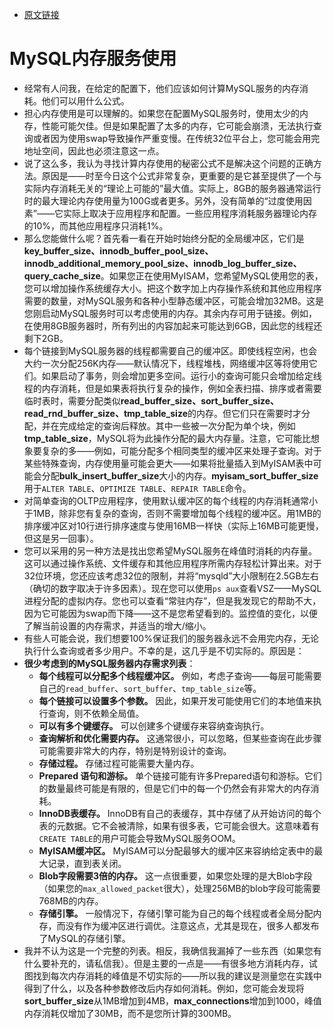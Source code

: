 - [原文链接](https://www.percona.com/blog/2006/05/17/mysql-server-memory-usage/)


# MySQL内存服务使用
- 经常有人问我，在给定的配置下，他们应该如何计算MySQL服务的内存消耗。他们可以用什么公式。
- 担心内存使用是可以理解的。如果您在配置MySQL服务时，使用太少的内存，性能可能欠佳。但是如果配置了太多的内存，它可能会崩溃，无法执行查询或者因为使用swap导致操作严重变慢。在传统32位平台上，您可能会用完地址空间，因此也必须注意这一点。
- 说了这么多，我认为寻找计算内存使用的秘密公式不是解决这个问题的正确方法。原因是——时至今日这个公式非常复杂，更重要的是它甚至提供了一个与实际内存消耗无关的“理论上可能的”最大值。实际上，8GB的服务器通常运行时的最大理论内存使用量为100G或者更多。另外，没有简单的“过度使用因素”——它实际上取决于应用程序和配置。一些应用程序消耗服务器理论内存的10%，而其他应用程序只消耗1%。
- 那么您能做什么呢？首先看一看在开始时始终分配的全局缓冲区，它们是**key_buffer_size、innodb_buffer_pool_size、innodb_additional_memory_pool_size、innodb_log_buffer_size、query_cache_size**。如果您正在使用MyISAM，您希望MySQL使用您的表，您可以增加操作系统缓存大小。把这个数字加上内存操作系统和其他应用程序需要的数量，对MySQL服务和各种小型静态缓冲区，可能会增加32MB。这是您刚启动MySQL服务时可以考虑使用的内存。其余内存可用于链接。例如，在使用8GB服务器时，所有列出的内容加起来可能达到6GB，因此您的线程还剩下2GB。
- 每个链接到MySQL服务器的线程都需要自己的缓冲区。即使线程空闲，也会大约一次分配256K内存——默认情况下，线程堆栈，网络缓冲区等将使用它们。如果启动了事务，则会增加更多空间。运行小的查询可能只会增加给定线程的内存消耗，但是如果表将执行复杂的操作，例如全表扫描、排序或者需要临时表时，需要分配类似**read_buffer_size、sort_buffer_size、read_rnd_buffer_size、tmp_table_size**的内存。但它们只在需要时才分配，并在完成给定的查询后释放。其中一些被一次分配为单个块，例如**tmp_table_size**，MySQL将为此操作分配的最大内存量。注意，它可能比想象要复杂的多——例如，可能分配多个相同类型的缓冲区来处理子查询。对于某些特殊查询，内存使用量可能会更大——如果将批量插入到MyISAM表中可能会分配**bulk_insert_buffer_size**大小的内存。**myisam_sort_buffer_size**用于`ALTER TABLE`、`OPTIMIZE TABLE`、`REPAIR TABLE`命令。
- 对简单查询的OLTP应用程序，使用默认缓冲区的每个线程的内存消耗通常小于1MB，除非您有复杂的查询，否则不需要增加每个线程的缓冲区。用1MB的排序缓冲区对10行进行排序速度与使用16MB一样快（实际上16MB可能更慢，但这是另一回事）。
- 您可以采用的另一种方法是找出您希望MySQL服务在峰值时消耗的内存量。这可以通过操作系统、文件缓存和其他应用程序所需内存轻松计算出来。对于32位环境，您还应该考虑32位的限制，并将“mysqld”大小限制在2.5GB左右（确切的数字取决于许多因素）。现在您可以使用`ps aux`查看VSZ——MySQL进程分配的虚拟内存。您也可以查看“常驻内存”，但是我发现它的帮助不大，因为它可能因为swap而下降——这不是您希望看到的。监控值的变化，以便了解当前设置的内存需求，并适当的增大/缩小。
- 有些人可能会说，我们想要100%保证我们的服务器永远不会用完内存，无论执行什么查询或者多少用户。不幸的是，这几乎是不切实际的。原因是：
- **很少考虑到的MySQL服务器内存需求列表**：
	- **每个线程可以分配多个线程缓冲区。** 例如，考虑子查询——每层可能需要自己的`read_buffer`、`sort_buffer`、`tmp_table_size`等。
	- **每个链接可以设置多个参数。** 因此，如果开发可能使用它们的本地值来执行查询，则不依赖全局值。
	- **可以有多个键缓存。** 可以创建多个键缓存来容纳查询执行。
	- **查询解析和优化需要内存。** 这通常很小，可以忽略，但某些查询在此步骤可能需要非常大的内存，特别是特别设计的查询。
	- **存储过程。** 存储过程可能需要大量内存。
	- **Prepared 语句和游标。** 单个链接可能有许多Prepared语句和游标。它们的数量最终可能是有限的，但是它们中的每一个仍然会有非常大的内存消耗。
	- **InnoDB表缓存。** InnoDB有自己的表缓存，其中存储了从开始访问的每个表的元数据。它不会被清除，如果有很多表，它可能会很大。这意味着有`CREATE TABLE`的用户可能会导致MySQL服务OOM。
	- **MyISAM缓冲区。** MyISAM可以分配最够大的缓冲区来容纳给定表中的最大记录，直到表关闭。
	- **Blob字段需要3倍的内存。** 这一点很重要，如果您处理的是大Blob字段（如果您的`max_allowed_packet`很大），处理256MB的blob字段可能需要768MB的内存。
	- **存储引擎。** 一般情况下，存储引擎可能为自己的每个线程或者全局分配内存，而没有作为缓冲区进行调优。注意这点，尤其是现在，很多人都发布了MySQL的存储引擎。
- 我并不认为这是一个完整的列表。相反，我确信我漏掉了一些东西（如果您有什么要补充的，请私信我）。但是主要的一点是——有很多地方消耗内存，试图找到每次内存消耗的峰值是不切实际的——所以我的建议是测量您在实践中得到了什么，以及各种参数修改后内存如何消耗。例如，您可能会发现将**sort_buffer_size**从1MB增加到4MB，**max_connections**增加到1000，峰值内存消耗仅增加了30MB，而不是您所计算的300MB。
